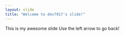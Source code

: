```yaml
---
layout: slide
title: "Welcome to dev7917's slide!"
---
```

This is my awesome slide
Use the left arrow to go back!